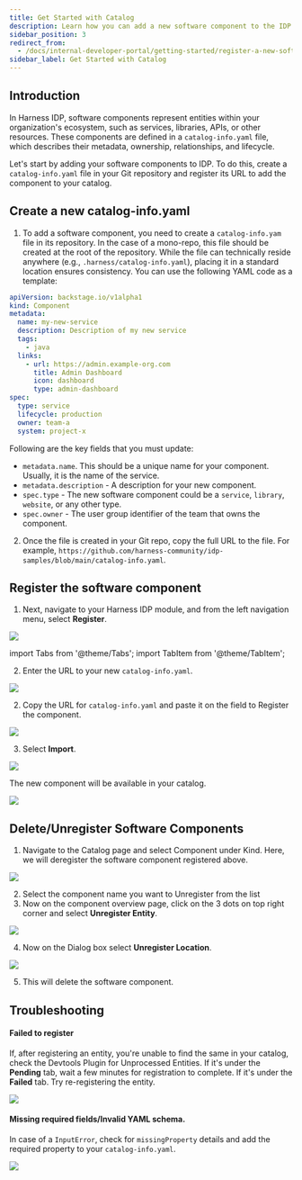 ```yaml
---
title: Get Started with Catalog
description: Learn how you can add a new software component to the IDP catalog.
sidebar_position: 3
redirect_from:
  - /docs/internal-developer-portal/getting-started/register-a-new-software-component
sidebar_label: Get Started with Catalog
---
```


## Introduction

In Harness IDP, software components represent entities within your organization's ecosystem, such as services, libraries, APIs, or other resources. These components are defined in a `catalog-info.yaml` file, which describes their metadata, ownership, relationships, and lifecycle.

Let's start by adding your software components to IDP. To do this, create a `catalog-info.yaml` file in your Git repository and register its URL to add the component to your catalog.

<DocVideo src="https://www.youtube.com/embed/YgtIMDGMzJE?si=AYnisVn-lHX-4STw" />

## Create a new catalog-info.yaml

1. To add a software component, you need to create a `catalog-info.yam` file in its repository. In the case of a mono-repo, this file should be created at the root of the repository. While the file can technically reside anywhere (e.g., `.harness/catalog-info.yaml`), placing it in a standard location ensures consistency. You can use the following YAML code as a template:

```YAML
apiVersion: backstage.io/v1alpha1
kind: Component
metadata:
  name: my-new-service
  description: Description of my new service
  tags:
    - java
  links:
    - url: https://admin.example-org.com
      title: Admin Dashboard
      icon: dashboard
      type: admin-dashboard
spec:
  type: service
  lifecycle: production
  owner: team-a
  system: project-x
```

Following are the key fields that you must update:

- `metadata.name`. This should be a unique name for your component. Usually, it is the name of the service.
- `metadata.description` - A description for your new component.
- `spec.type` - The new software component could be a `service`, `library`, `website`, or any other type.
- `spec.owner` - The user group identifier of the team that owns the component.

2. Once the file is created in your Git repo, copy the full URL to the file. For example, `https://github.com/harness-community/idp-samples/blob/main/catalog-info.yaml`.

## Register the software component

1. Next, navigate to your Harness IDP module, and from the left navigation menu, select **Register**.

![](./static/register-url.png)

import Tabs from '@theme/Tabs';
import TabItem from '@theme/TabItem';


<Tabs queryString="Git-Provider">
<TabItem value="other-git-provider" label="Other Git Providers">

2. Enter the URL to your new `catalog-info.yaml`.

![](static/url-on-register-page.png)

</TabItem>
<TabItem value="harness-code-repo-enabled" label="Harness Code Repository">

2. Copy the URL for `catalog-info.yaml` and paste it on the field to Register the component. 

![](./static/register-software-component-hcr.gif)

</TabItem>
</Tabs>

3. Select **Import**.

![](static/finished-state.png)

The new component will be available in your catalog.

![](static/imported-entity.png)
 

## Delete/Unregister Software Components

1. Navigate to the Catalog page and select Component under Kind. Here, we will deregister the software component registered above.

![](./static/navigate-componenet-new.png)

2. Select the component name you want to Unregister from the list
3. Now on the component overview page, click on the 3 dots on top right corner and select **Unregister Entity**.

![](./static/unregister-entity.png)

4. Now on the Dialog box select **Unregister Location**.

![](./static/Unregister-location.png)

5. This will delete the software component.

## Troubleshooting 

#### Failed to register

If, after registering an entity, you're unable to find the same in your catalog, check the Devtools Plugin for Unprocessed Entities. If it's under the **Pending** tab, wait a few minutes for registration to complete. If it's under the **Failed** tab. Try re-registering the entity.

![](./static/devtools.png)

#### Missing required fields/Invalid YAML schema.

In case of a `InputError`, check for `missingProperty` details and add the required property to your `catalog-info.yaml`.

![](./static/invalid-schema.png)
